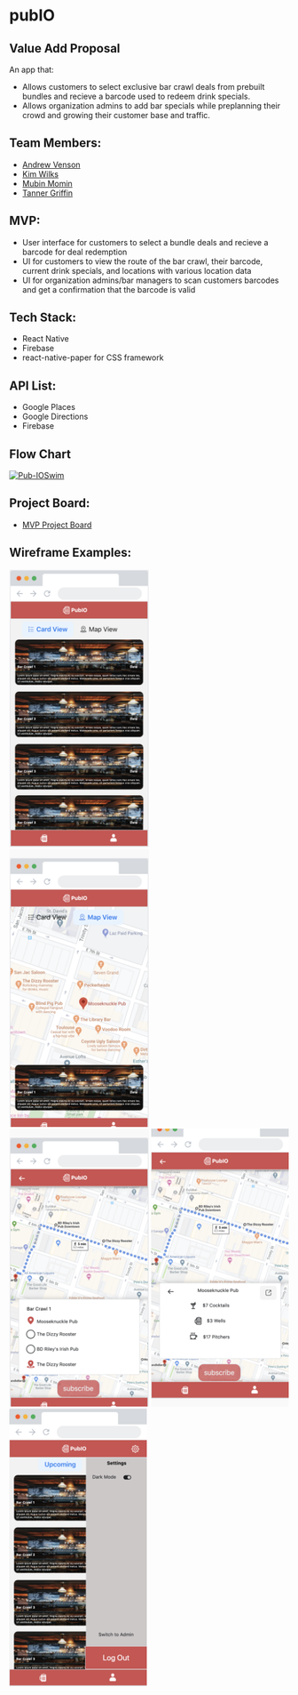# pubIO

## Value Add Proposal

An app that:

- Allows customers to select exclusive bar crawl deals from prebuilt bundles and recieve a barcode used to redeem drink specials.
- Allows organization admins to add bar specials while preplanning their crowd and growing their customer base and traffic.

## Team Members:

- <a href="https://github.com/andrewvenson">Andrew Venson</a>
- <a href="https://github.com/kwilks3">Kim Wilks</a>
- <a href="https://github.com/mmomin11">Mubin Momin</a>
- <a href="https://github.com/tan-x">Tanner Griffin</a>

## MVP:

- User interface for customers to select a bundle deals and recieve a barcode for deal redemption
- UI for customers to view the route of the bar crawl, their barcode, current drink specials, and locations with various location data
- UI for organization admins/bar managers to scan customers barcodes and get a confirmation that the barcode is valid

## Tech Stack:
- React Native
- Firebase
- react-native-paper for CSS framework

## API List:

- Google Places
- Google Directions
- Firebase

## Flow Chart

<a href="https://ibb.co/yngX1WV"><img src="https://i.ibb.co/nsQbvzR/Pub-IOSwim.png" alt="Pub-IOSwim" border="0"></a>

## Project Board:

- <a href="https://github.com/pubIO-2020/pubIO/projects/1">MVP Project Board</a>

## Wireframe Examples:

<img src="assets/images/cardView.png" height="500px" alt="Card View"/>
<img src="assets/images/mapView.png" height="500px" alt="Map View"/>
<img src="assets/images/crawlView.png" height="500px" alt="Crawl View"/>
<img src="assets/images/barSpecials.png" height="500px" alt= "Bar Specials">
<img src="assets/images/settings.png" height="500px" alt= "Settings">
